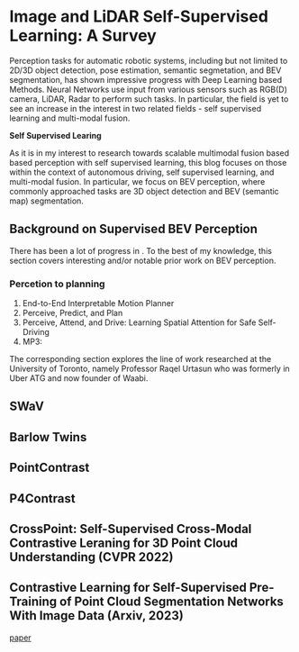# Image and LiDAR Self-Supervised Learning: A Survey

Perception tasks for automatic robotic systems, including but not limited to 2D/3D object detection, pose estimation, semantic segmetation, and BEV segmentation, has shown impressive progress with Deep Learning based Methods. Neural Networks use input from various sensors such as RGB(D) camera, LiDAR, Radar to perform such tasks. In particular, the field is yet to see an increase in the interest in two related fields - self supervised learning and multi-modal fusion.

**Self Supervised Learing**


As it is in my interest to research towards scalable multimodal fusion based based perception with self supervised learning, this blog focuses on those within the context of autonomous driving, self supervised learning, and multi-modal fusion. In particular, we focus on BEV perception, where commonly approached tasks are 3D object detection and BEV (semantic map) segmentation.

## Background on Supervised BEV Perception

There has been a lot of progress in . To the best of my knowledge, this section covers interesting and/or notable prior work on BEV perception.

### Percetion to planning
1. End-to-End Interpretable Motion Planner
2. Perceive, Predict, and Plan
3. Perceive, Attend, and Drive: Learning Spatial Attention for Safe Self-Driving
4. MP3:

The corresponding section explores the line of work researched at the University of Toronto, namely Professor Raqel Urtasun who was formerly in Uber ATG and now founder of Waabi.


## SWaV

## Barlow Twins

## PointContrast

## P4Contrast

## CrossPoint: Self-Supervised Cross-Modal Contrastive Leraning for 3D Point Cloud Understanding (CVPR 2022)

## Contrastive Learning for Self-Supervised Pre-Training of Point Cloud Segmentation Networks With Image Data (Arxiv, 2023)
<a href="https://arxiv.org/abs/2301.07283">paper</a>

